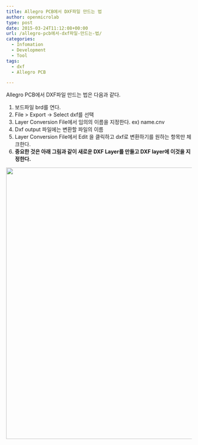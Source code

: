 ```yaml
---
title: Allegro PCB에서 DXF파일 만드는 법
author: openmicrolab
type: post
date: 2015-03-24T11:12:08+00:00
url: /allegro-pcb에서-dxf파일-만드는-법/
categories:
  - Infomation
  - Development
  - Tool
tags:
  - dxf
  - Allegro PCB

---
```

Allegro PCB에서 DXF파일 만드는 법은 다음과 같다.

  1. 보드파일 brd를 연다.
  2. File > Export -> Select dxf를 선택
  3. Layer Conversion File에서 임의의 이름을 지정한다. ex) name.cnv
  4. Dxf output 파일에는 변환할 파일의 이름
  5. Layer Conversion File에서 Edit 을 클릭하고 dxf로 변환하기를 원하는 항목만 체크한다.
  6. **중요한 것은 아래 그림과 같이 새로운 DXF Layer를 만들고 DXF layer에 이것을 지정한다.**

<img loading="lazy" class="alignnone" src="http://openmicrolab.cdn2.cafe24.com/allegro_dxf.png" alt="" width="1350" height="735" />